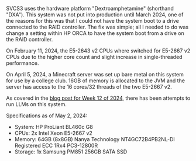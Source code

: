 SVCS3 uses the hardware platform "Dextroamphetamine" (shorthand "DXA"). This system was not put into production until March 2024, one of the reasons for this was that I could not have the system boot to a drive connected to the RAID controller. The fix was simple; all I needed to do was change a setting within HP ORCA to have the system boot from a drive on the RAID controller.

On February 11, 2024, the E5-2643 v2 CPUs where switched for E5-2667 v2 CPUs due to the higher core count and slight increase in single-threaded performance. 

On April 5, 2024, a Minecraft server was set up bare metal on this system for use by a college club. 16GB of memory is allocated to the JVM and the server has access to the 16 cores/32 threads of the two E5-2667 v2.

As covered in the [blog post for Week 12 of 2024](../../blog/15/), there has been attempts to run LLMs on this system.

Specifications as of May 2, 2024:

- System: HP ProLiant BL460c G8
- CPUs: 2x Intel Xeon E5-2667 v2
- Memory: 64GB (8x8GB) Nanya Technology NT4GC72B4PB2NL-DI Registered ECC 1Rx4 PC3-12800R
- Storage: 1x Samsung PM851 256GB SATA SSD
